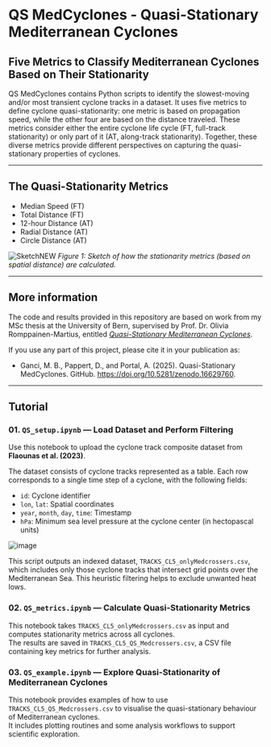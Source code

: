 # QS MedCyclones - Quasi-Stationary Mediterranean Cyclones
## Five Metrics to Classify Mediterranean Cyclones Based on Their Stationarity

QS MedCyclones contains Python scripts to identify the slowest-moving and/or most transient cyclone tracks in a dataset. It uses five metrics to define cyclone quasi-stationarity: one metric is based on propagation speed, while the other four are based on the distance traveled. These metrics consider either the entire cyclone life cycle (FT, full-track stationarity) or only part of it (AT, along-track stationarity). Together, these diverse metrics provide different perspectives on capturing the quasi-stationary properties of cyclones.

---

## The Quasi-Stationarity Metrics

- Median Speed (FT)
- Total Distance (FT)
- 12-hour Distance (AT)
- Radial Distance (AT)
- Circle Distance (AT)

![SketchNEW](https://github.com/user-attachments/assets/1039bd13-10c1-4464-8256-491f993829f6)
*Figure 1: Sketch of how the stationarity metrics (based on spatial distance) are calculated.*

---

## More information
The code and results provided in this repository are based on work from my MSc thesis at the University of Bern, supervised by Prof. Dr. Olivia Romppainen-Martius, entitled [_Quasi-Stationary Mediterranean Cyclones_](https://github.com/milliganci/Quasi-Stationary-MediCyclones/blob/main/docs/MSc_Thesis_Unibe_MGanci.pdf).

If you use any part of this project, please cite it in your publication as:

- Ganci, M. B., Pappert, D., and Portal, A. (2025). Quasi-Stationary MedCyclones. GitHub. https://doi.org/10.5281/zenodo.16629760.

---

## Tutorial
### 01. `QS_setup.ipynb` — Load Dataset and Perform Filtering

Use this notebook to upload the cyclone track composite dataset from **Flaounas et al. (2023)**.

The dataset consists of cyclone tracks represented as a table. Each row corresponds to a single time step of a cyclone, with the following fields:
- `id`: Cyclone identifier  
- `lon`, `lat`: Spatial coordinates
- `year`, `month`, `day`, `time`: Timestamp  
- `hPa`: Minimum sea level pressure at the cyclone center (in hectopascal units)

![image](https://github.com/user-attachments/assets/f3755185-2042-4e69-9580-8cfe96d092c4)

This script outputs an indexed dataset, `TRACKS_CL5_onlyMedcrossers.csv`, which includes only those cyclone tracks that intersect grid points over the Mediterranean Sea. This heuristic filtering helps to exclude unwanted heat lows.


### 02. `QS_metrics.ipynb` — Calculate Quasi-Stationarity Metrics

This notebook takes `TRACKS_CL5_onlyMedcrossers.csv` as input and computes stationarity metrics across all cyclones.  
The results are saved in `TRACKS_CL5_QS_Medcrossers.csv`, a CSV file containing key metrics for further analysis.


### 03. `QS_example.ipynb` — Explore Quasi-Stationarity of Mediterranean Cyclones

This notebook provides examples of how to use `TRACKS_CL5_QS_Medcrossers.csv` to visualise the quasi-stationary behaviour of Mediterranean cyclones.  
It includes plotting routines and some analysis workflows to support scientific exploration.

